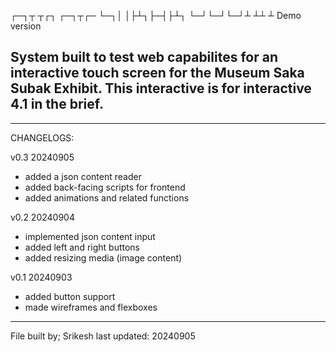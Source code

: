 ┌─┐┬ ┬┌┐ ┌─┐┬┌─
└─┐│ │├┴┐├─┤├┴┐
└─┘└─┘└─┘┴ ┴┴ ┴
Demo version

## System built to test web capabilites for an interactive touch screen for the Museum Saka Subak Exhibit. This interactive is for interactive 4.1 in the brief.

---

CHANGELOGS:

v0.3 20240905

- added a json content reader
- added back-facing scripts for frontend
- added animations and related functions

v0.2 20240904

- implemented json content input
- added left and right buttons
- added resizing media (image content)

v0.1 20240903

- added button support
- made wireframes and flexboxes

---

File built by; Srikesh
last updated: 20240905
